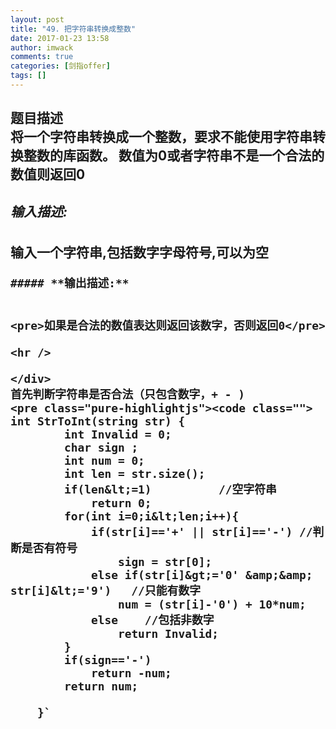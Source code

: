 ```yaml
---
layout: post
title: "49. 把字符串转换成整数"
date: 2017-01-23 13:58
author: imwack
comments: true
categories: [剑指offer]
tags: []
---
```

<h2 class="subject-item-title">题目描述


<div class="subject-describe">将一个字符串转换成一个整数，要求不能使用字符串转换整数的库函数。 数值为0或者字符串不是一个合法的数值则返回0


##### **输入描述:**




输入一个字符串,包括数字字母符号,可以为空</pre>
    
    
    ##### **输出描述:**
    
    
    <pre>如果是合法的数值表达则返回该数字，否则返回0</pre>
    
    <hr />
    
    </div>
    首先判断字符串是否合法（只包含数字，+ - )
    <pre class="pure-highlightjs"><code class="">    int StrToInt(string str) {
            int Invalid = 0;
            char sign ;
            int num = 0;
            int len = str.size();
            if(len&lt;=1)          //空字符串
                return 0;
            for(int i=0;i&lt;len;i++){
                if(str[i]=='+' || str[i]=='-') //判断是否有符号
                    sign = str[0];
                else if(str[i]&gt;='0' &amp;&amp; str[i]&lt;='9')   //只能有数字
                    num = (str[i]-'0') + 10*num;
                else    //包括非数字
                    return Invalid;
            }
            if(sign=='-')
                return -num;
            return num;
            
        }`

&nbsp;
